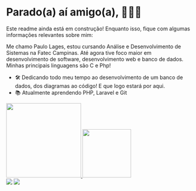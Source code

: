 # Parado(a) aí amigo(a), 🚧👷🛑
Este readme ainda está em construção! Enquanto isso, fique com algumas informações relevantes sobre mim:

Me chamo Paulo Lages, estou cursando Análise e Desenvolvimento de Sistemas na Fatec Campinas. Até agora tive foco maior em desenvolvimento de software, desenvolvimento web e banco de dados. Minhas principais linguagens são C e Php!

- 🛠️ Dedicando todo meu tempo ao desenvolvimento de um banco de dados, dos diagramas ao código! E que logo estará por aqui.
- 📚 Atualmente aprendendo PHP, Laravel e Git

<div>
  <a href="https://github.com/paulolages">
  <img height="200em" src="https://github-readme-stats.vercel.app/api?username=paulolages&show_icons=true&theme=vision-friendly-dark&inlcude_all_commits=true_private=true"/>
  <img height="130em" src="https://github-readme-stats.vercel.app/api/top-langs/?username=paulolages&layout=compact&langs_count=16&theme=vision-friendly-dark"/>
<div>
<div>
  <a href = "mailto:paulo.lages@fatec.sp.gov.br"><img src="https://img.shields.io/badge/Microsoft_Outlook-0078D4?style=for-the-badge&logo=microsoft-outlook&logoColor=white" target="_blank"></a>
  <a href="https://www.linkedin.com/in/paulo-lages/" target="_blank"><img src="https://img.shields.io/badge/-LinkedIn-%230077B5?style=for-the-badge&logo=linkedin&logoColor=white" target="_blank"></a>
<div>
